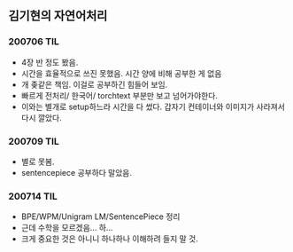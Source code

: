 ## 김기현의 자연어처리

### 200706 TIL
- 4장 반 정도 봤음.
- 시간을 효율적으로 쓰진 못했음. 시간 양에 비해 공부한 게 없음
- 개 좆같은 책임. 이걸로 공부하긴 힘들어 보임.
- 빠르게 전처리/ 한국어/ torchtext 부분만 보고 넘어가야한다.
- 이와는 별개로 setup하느라 시간을 다 썼다. 갑자기 컨테이너와 이미지가 사라져서 다시 깔았다.

### 200709 TIL
- 별로 못봄.
- sentencepiece 공부하다 말았음.

### 200714 TIL
- BPE/WPM/Unigram LM/SentencePiece 정리
- 근데 수학을 모르겠음... 하...
- 크게 중요한 것은 아니니 하나하나 이해하려 들지 말 것.